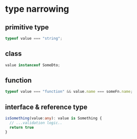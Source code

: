 # type narrowing

## primitive type

```ts
typeof value === "string";
```

## class

```ts
value instanceof SomeDto;
```

## function

```ts
typeof value === "function" && value.name === someFn.name;
```

## interface & reference type

```ts
isSomething(value:any): value is Something {
  // ...validation logic..
  return true
}
```
